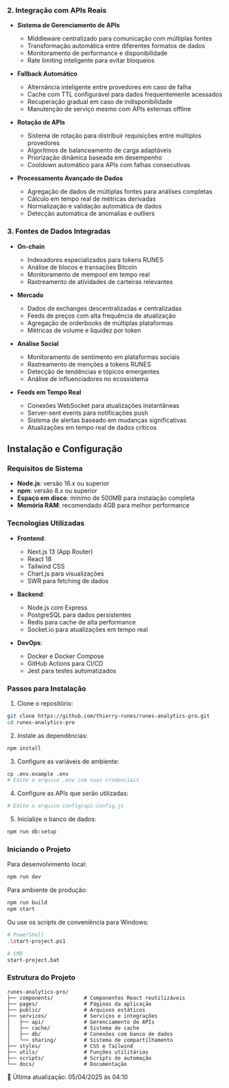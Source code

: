 ### 2. Integração com APIs Reais

- **Sistema de Gerenciamento de APIs**
  - Middleware centralizado para comunicação com múltiplas fontes
  - Transformação automática entre diferentes formatos de dados
  - Monitoramento de performance e disponibilidade
  - Rate limiting inteligente para evitar bloqueios

- **Fallback Automático**
  - Alternância inteligente entre provedores em caso de falha
  - Cache com TTL configurável para dados frequentemente acessados
  - Recuperação gradual em caso de indisponibilidade
  - Manutenção de serviço mesmo com APIs externas offline

- **Rotação de APIs**
  - Sistema de rotação para distribuir requisições entre múltiplos provedores
  - Algoritmos de balanceamento de carga adaptáveis
  - Priorização dinâmica baseada em desempenho
  - Cooldown automático para APIs com falhas consecutivas

- **Processamento Avançado de Dados**
  - Agregação de dados de múltiplas fontes para análises completas
  - Cálculo em tempo real de métricas derivadas
  - Normalização e validação automática de dados
  - Detecção automática de anomalias e outliers

### 3. Fontes de Dados Integradas

- **On-chain**
  - Indexadores especializados para tokens RUNES
  - Análise de blocos e transações Bitcoin
  - Monitoramento de mempool em tempo real
  - Rastreamento de atividades de carteiras relevantes

- **Mercado**
  - Dados de exchanges descentralizadas e centralizadas
  - Feeds de preços com alta frequência de atualização
  - Agregação de orderbooks de múltiplas plataformas
  - Métricas de volume e liquidez por token

- **Análise Social**
  - Monitoramento de sentimento em plataformas sociais
  - Rastreamento de menções a tokens RUNES
  - Detecção de tendências e tópicos emergentes
  - Análise de influenciadores no ecossistema

- **Feeds em Tempo Real**
  - Conexões WebSocket para atualizações instantâneas
  - Server-sent events para notificações push
  - Sistema de alertas baseado em mudanças significativas
  - Atualizações em tempo real de dados críticos

## Instalação e Configuração

### Requisitos de Sistema

- **Node.js**: versão 16.x ou superior
- **npm**: versão 8.x ou superior
- **Espaço em disco**: mínimo de 500MB para instalação completa
- **Memória RAM**: recomendado 4GB para melhor performance

### Tecnologias Utilizadas

- **Frontend**:
  - Next.js 13 (App Router)
  - React 18
  - Tailwind CSS
  - Chart.js para visualizações
  - SWR para fetching de dados

- **Backend**:
  - Node.js com Express
  - PostgreSQL para dados persistentes
  - Redis para cache de alta performance
  - Socket.io para atualizações em tempo real

- **DevOps**:
  - Docker e Docker Compose
  - GitHub Actions para CI/CD
  - Jest para testes automatizados

### Passos para Instalação

1. Clone o repositório:

```bash
git clone https://github.com/thierry-runes/runes-analytics-pro.git
cd runes-analytics-pro
```

2. Instale as dependências:

```bash
npm install
```

3. Configure as variáveis de ambiente:

```bash
cp .env.example .env
# Edite o arquivo .env com suas credenciais
```

4. Configure as APIs que serão utilizadas:

```bash
# Edite o arquivo config/api-config.js
```

5. Inicialize o banco de dados:

```bash
npm run db:setup
```

### Iniciando o Projeto

Para desenvolvimento local:

```bash
npm run dev
```

Para ambiente de produção:

```bash
npm run build
npm start
```

Ou use os scripts de conveniência para Windows:

```bash
# PowerShell
.\start-project.ps1

# CMD
start-project.bat
```

### Estrutura do Projeto

```
runes-analytics-pro/
├── components/          # Componentes React reutilizáveis
├── pages/               # Páginas da aplicação
├── public/              # Arquivos estáticos
├── services/            # Serviços e integrações
│   ├── api/             # Gerenciamento de APIs
│   ├── cache/           # Sistema de cache
│   ├── db/              # Conexões com banco de dados
│   └── sharing/         # Sistema de compartilhamento
├── styles/              # CSS e Tailwind
├── utils/               # Funções utilitárias
├── scripts/             # Scripts de automação
└── docs/                # Documentação
``` 

📅 Última atualização: 05/04/2025 às 04:10